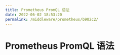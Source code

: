 ```yaml
---
title: Prometheus PromQL 语法
date: 2022-06-02 18:53:20
permalink: /middleware/prometheus/b902c2/
---
```


# Prometheus PromQL 语法
